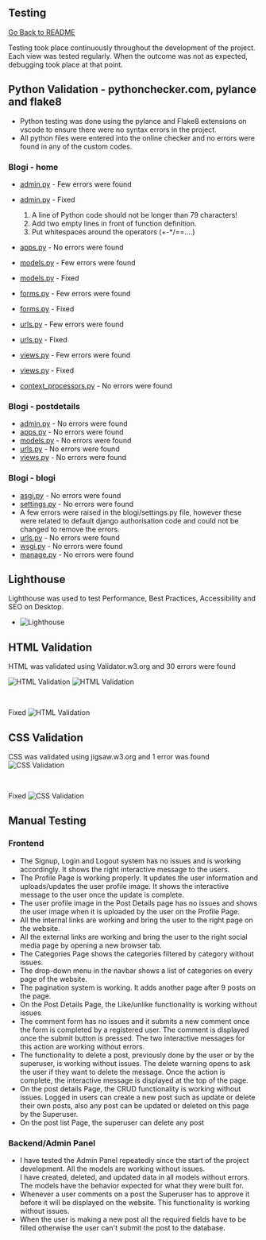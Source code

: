 ## Testing
[Go Back to README](README.md)

Testing took place continuously throughout the development of the project. Each view was tested regularly. 
When the outcome was not as expected, debugging took place at that point.

## Python Validation - pythonchecker.com, pylance and flake8
* Python testing was done using the pylance and Flake8 extensions on vscode to ensure there were no syntax errors in the project. 
* All python files were entered into the online checker and no errors were found in any of the custom codes.

### Blogi - home

* [admin.py](./assets/readme/test/admin_error.png) - Few errors were found
* [admin.py](./assets/readme/test/admin_fixed.png) - Fixed
  1. A line of Python code should not be longer than 79 characters!
  2. Add two empty lines in front of function definition.
  3. Put whitespaces around the operators (+-*/==....)


* [apps.py](./assets/readme/test/apps.png) - No errors were found

* [models.py](./assets/readme/test/model_error.png) - Few errors were found
* [models.py](./assets/readme/test/fixed.png) - Fixed

* [forms.py](./assets/readme/test/forms_error.png) - Few errors were found
* [forms.py](./assets/readme/test/fixed.png) - Fixed

* [urls.py](./assets/readme/test/urls_error.png) - Few errors were found
* [urls.py](./assets/readme/test/fixed.png) - Fixed

* [views.py](./assets/readme/test/views_error.png) - Few errors were found
* [views.py](./assets/readme/test/fixed.png) - Fixed

* [context_processors.py](./assets/readme/test/fixed.png) - No errors were found


### Blogi - postdetails
* [admin.py](./assets/readme/test/fixed.png) - No errors were found
* [apps.py](./assets/readme/test/fixed.png) - No errors were found
* [models.py](./assets/readme/test/fixed.png) - No errors were found
* [urls.py](./assets/readme/test/fixed.png) - No errors were found
* [views.py](./assets/readme/test/fixed.png) - No errors were found

### Blogi - blogi
* [asgi.py](./assets/readme/test/fixed.png) - No errors were found
* [settings.py](./assets/readme/test/fixed.png) - No errors were found
* A few errors were raised in the blogi/settings.py file, however these were related to default django authorisation code and could not be changed to remove the errors.
* [urls.py](./assets/readme/test/fixed.png) - No errors were found
* [wsgi.py](./assets/readme/test/fixed.png) - No errors were found
* [manage.py](./assets/readme/test/fixed.png) - No errors were found

## Lighthouse
Lighthouse was used to test Performance, Best Practices, Accessibility and SEO on Desktop.
* ![Lighthouse](./assets/readme/test/lighthouse.png)

## HTML Validation
HTML was validated using Validator.w3.org and 30 errors were found

![HTML Validation](./assets/readme/test/htmlvalidation_one.png)
![HTML Validation](./assets/readme/test/htmlvalidation_two.png)

<br>

Fixed
![HTML Validation](./assets/readme/test/htmlvalidation_fixed.png)

## CSS Validation
CSS was validated using jigsaw.w3.org and 1 error was found
![CSS Validation](./assets/readme/test/cssvalidation_error.png)

<br>

Fixed
![CSS Validation](./assets/readme/test/cssvalidation_fixed.png)


## Manual Testing
### Frontend
* The Signup, Login and Logout system has no issues and is working accordingly. It shows the right 
  interactive message to the users.
* The Profile Page is working properly. It updates the user information and uploads/updates the 
  user profile image. It shows the interactive message to the user once the update is complete.
* The user profile image in the Post Details page has no issues and shows the user image 
  when it is uploaded by the user on the Profile Page.
* All the internal links are working and bring the user to the right page on the website.
* All the external links are working and bring the user to the right social media page by 
  opening a new browser tab.
* The Categories Page shows the categories filtered by category without issues.
* The drop-down menu in the navbar shows a list of categories on every page of the website.
* The pagination system is working. It adds another page after 9 posts on the page.
* On the Post Details Page, the Like/unlike functionality is working without issues
* The comment form has no issues and it submits a new comment once the form is completed by a
  registered user. 
  The comment is displayed once the submit button is pressed. The two interactive messages for 
  this action are working without errors. 
* The functionality to delete a post, previously done by the user or by the superuser, is 
  working without issues. The delete warning opens to ask the user if they want to delete 
  the message. Once the action is complete, the interactive message is displayed at the top of the page.
* On the post details Page, the CRUD functionality is working without issues. Logged in users can create a new 
  post such as update or delete their own posts, also any post can be updated or deleted on this page by the Superuser.
* On the post list Page, the superuser can delete any post

### Backend/Admin Panel
* I have tested the Admin Panel repeatedly since the start of the project development. All the models are working without issues.  
  I have created, deleted, and updated data in all models without errors. The models have the behavior expected for what they were built for.
* Whenever a user comments on a post the Superuser has to approve it before it will be displayed on the website. This functionality is working without issues.
* When the user is making a new post all the required fields have to be filled otherwise the user can't submit the post to the database.
